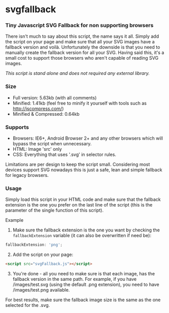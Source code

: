 svgfallback
===========

### Tiny Javascript SVG Fallback for non supporting browsers

There isn't much to say about this script, the name says it all. Simply add the script on your page and make sure that all your SVG images have a fallback version and voilà. Unfortunately the downside is that you need to manually create the fallback version for all your SVG. Having said this, it's a small cost to support those browsers who aren't capable of reading SVG images.

_This script is stand alone and does not required any external library._

### Size

- Full version: 5.63kb (with all comments)
- Minified: 1.41kb (feel free to minify it yourself with tools such as http://jscompress.com/)
- Minified & Compressed: 0.64kb

### Supports
 - Browsers: IE6+, Android Browser 2+ and any other browsers which will bypass the script when unnecessary.
 - HTML: Image 'src' only
 - CSS: Everything that uses '.svg' in selector rules.

Limitations are per design to keep the script small. Considering most devices support SVG nowadays this is just a safe, lean and simple fallback for legacy browsers.

### Usage

Simply load this script in your HTML code and make sure that the fallback extension is the one you prefer on the last line of the script (this is the parameter of the single function of this script).

Example

1) Make sure the fallback extension is the one you want by checking the `fallbackExtension` variable (it can also be overwritten if need be):

```javascript
fallbackExtension: 'png';
```

2) Add the script on your page:

```html
<script src="svgFallback.js"></script>
```

3) You're done - all you need to make sure is that each image, has the fallback version in the same path. For example, if you have /images/test.svg (using the default .png extension), you need to have /images/test.png available.

For best results, make sure the fallback image size is the same as the one selected for the .svg.

